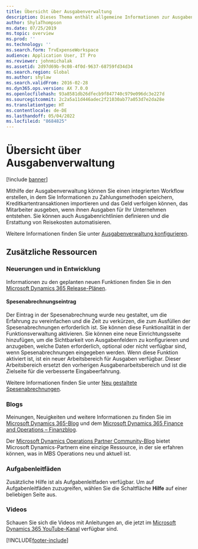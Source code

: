 ```yaml
---
title: Übersicht über Ausgabenverwaltung
description: Dieses Thema enthält allgemeine Informationen zur Ausgabenverwaltung und Links zu zusätzlichen Ressourcen. Mithilfe der Ausgabenverwaltung können Sie einen integrierten Workflow erstellen, in dem Sie Informationen zu Zahlungsmethoden speichern, Kreditkartentransaktionen importieren und das Geld verfolgen können, das Mitarbeiter ausgeben, wenn ihnen Ausgaben für Ihr Unternehmen entstehen.
author: ShylaThompson
ms.date: 07/25/2019
ms.topic: overview
ms.prod: ''
ms.technology: ''
ms.search.form: TrvExpenseWorkspace
audience: Application User, IT Pro
ms.reviewer: johnmichalak
ms.assetid: 2d97d69b-9c08-4f0d-9637-68759fd34d34
ms.search.region: Global
ms.author: shylaw
ms.search.validFrom: 2016-02-28
ms.dyn365.ops.version: AX 7.0.0
ms.openlocfilehash: 93a8581db26dfecb9f847740c979e096dc3e227d
ms.sourcegitcommit: 2c2a5a11d446adec2f21030ab77a053d7e2da28e
ms.translationtype: HT
ms.contentlocale: de-DE
ms.lasthandoff: 05/04/2022
ms.locfileid: "8684825"
---
```

# <a name="expense-management-overview"></a>Übersicht über Ausgabenverwaltung

[!include [banner](../includes/banner.md)]

Mithilfe der Ausgabenverwaltung können Sie einen integrierten Workflow erstellen, in dem Sie Informationen zu Zahlungsmethoden speichern, Kreditkartentransaktionen importieren und das Geld verfolgen können, das Mitarbeiter ausgeben, wenn ihnen Ausgaben für Ihr Unternehmen entstehen. Sie können auch Ausgabenrichtlinien definieren und die Erstattung von Reisekosten automatisieren.

Weitere Informationen finden Sie unter [Ausgabenverwaltung konfigurieren](plan-expense-management.md).

## <a name="additional-resources"></a>Zusätzliche Ressourcen

### <a name="whats-new-and-in-development"></a>Neuerungen und in Entwicklung

Informationen zu den geplanten neuen Funktionen finden Sie in den [Microsoft Dynamics 365 Release-Plänen](/dynamics365/release-plans/).

#### <a name="expense-report-entry"></a>Spesenabrechnungseintrag

Der Eintrag in der Spesenabrechnung wurde neu gestaltet, um die Erfahrung zu vereinfachen und die Zeit zu verkürzen, die zum Ausfüllen der Spesenabrechnungen erforderlich ist. Sie können diese Funktionalität in der Funktionsverwaltung aktivieren. Sie können eine neue Einrichtungsseite hinzufügen, um die Sichtbarkeit von Ausgabenfeldern zu konfigurieren und anzugeben, welche Daten erforderlich, optional oder nicht verfügbar sind, wenn Spesenabrechnungen eingegeben werden. Wenn diese Funktion aktiviert ist, ist ein neuer Arbeitsbereich für Ausgaben verfügbar. Dieser Arbeitsbereich ersetzt den vorherigen Ausgabenarbeitsbereich und ist die Zielseite für die verbesserte Eingabeerfahrung.

Weitere Informationen finden Sie unter [Neu gestaltete Spesenabrechnungen](ExpenseWorkspaceNew.md).

### <a name="blogs"></a>Blogs

Meinungen, Neuigkeiten und weitere Informationen zu finden Sie im [Microsoft Dynamics 365-Blog](https://community.dynamics.com/b/msftdynamicsblog?c=Enterprise) und dem [Microsoft Dynamics 365 Finance and Operations – Finanzblog](https://community.dynamics.com/365/financeandoperations/b/financials).

Der [Microsoft Dynamics Operations Partner Community-Blog](https://community.dynamics.com/partner/b/operationspartnercommunityblog) bietet Microsoft Dynamics-Partnern eine einzige Ressource, in der sie erfahren können, was in MBS Operations neu und aktuell ist.

### <a name="task-guides"></a>Aufgabenleitfäden

Zusätzliche Hilfe ist als Aufgabenleitfaden verfügbar. Um auf Aufgabenleitfäden zuzugreifen, wählen Sie die Schaltfläche **Hilfe** auf einer beliebigen Seite aus.

### <a name="videos"></a>Videos

Schauen Sie sich die Videos mit Anleitungen an, die jetzt im [Microsoft Dynamics 365 YouTube-Kanal](https://www.youtube.com/channel/UCJGCg4rB3QSs8y_1FquelBQ) verfügbar sind.


[!INCLUDE[footer-include](../includes/footer-banner.md)]